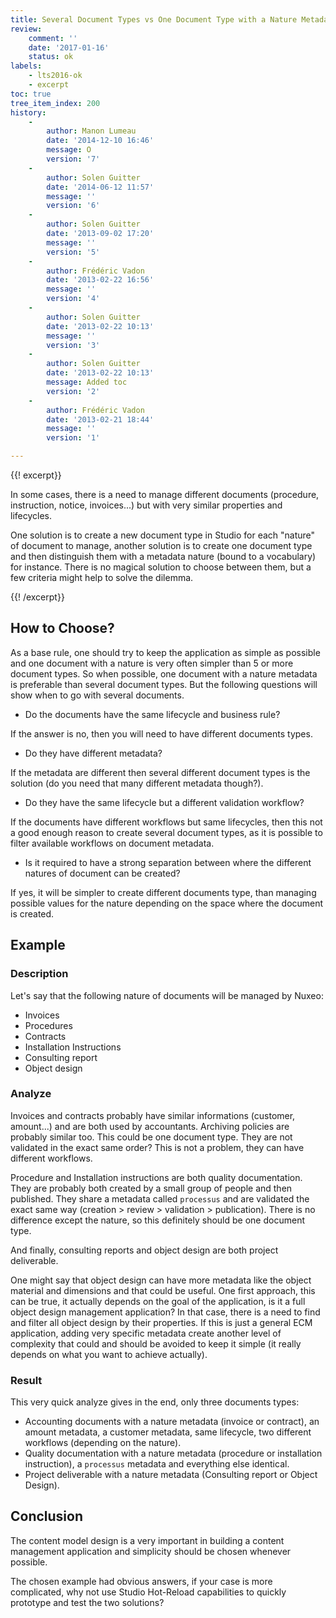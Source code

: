```yaml
---
title: Several Document Types vs One Document Type with a Nature Metadata
review:
    comment: ''
    date: '2017-01-16'
    status: ok
labels:
    - lts2016-ok
    - excerpt
toc: true
tree_item_index: 200
history:
    -
        author: Manon Lumeau
        date: '2014-12-10 16:46'
        message: O
        version: '7'
    -
        author: Solen Guitter
        date: '2014-06-12 11:57'
        message: ''
        version: '6'
    -
        author: Solen Guitter
        date: '2013-09-02 17:20'
        message: ''
        version: '5'
    -
        author: Frédéric Vadon
        date: '2013-02-22 16:56'
        message: ''
        version: '4'
    -
        author: Solen Guitter
        date: '2013-02-22 10:13'
        message: ''
        version: '3'
    -
        author: Solen Guitter
        date: '2013-02-22 10:13'
        message: Added toc
        version: '2'
    -
        author: Frédéric Vadon
        date: '2013-02-21 18:44'
        message: ''
        version: '1'

---
```

{{! excerpt}}

In some cases, there is a need to manage different documents (procedure, instruction, notice, invoices...) but with very similar properties and lifecycles.

One solution is to create a new document type in Studio for each "nature" of document to manage, another solution is to create one document type and then distinguish them with a metadata nature (bound to a vocabulary) for instance. There is no magical solution to choose between them, but a few criteria might help to solve the dilemma.

{{! /excerpt}}

## How to Choose?

As a base rule, one should try to keep the application as simple as possible and one document with a nature is very often simpler than 5 or more document types. So when possible, one document with a nature metadata is preferable than several document types. But the following questions will show when to go with several documents.

*   Do the documents have the same lifecycle and business rule?

If the answer is no, then you will need to have different documents types.

*   Do they have different metadata?

If the metadata are different then several different document types is the solution (do you need that many different metadata though?).

*   Do they have the same lifecycle but a different validation workflow?

If the documents have different workflows but same lifecycles, then this not a good enough reason to create several document types, as it is possible to filter available workflows on document metadata.

*   Is it required to have a strong separation between where the different natures of document can be created?

If yes, it will be simpler to create different documents type, than managing possible values for the nature depending on the space where the document is created.

## Example

### Description

Let's say that the following nature of documents will be managed by Nuxeo:

*   Invoices
*   Procedures
*   Contracts
*   Installation Instructions
*   Consulting report
*   Object design

### Analyze

Invoices and contracts probably have similar informations (customer, amount...) and are both used by accountants. Archiving policies are probably similar too. This could be one document type. They are not validated in the exact same order? This is not a problem, they can have different workflows.

Procedure and Installation instructions are both quality documentation. They are probably both created by a small group of people and then published. They share a metadata called `processus` and are validated the exact same way (creation > review > validation > publication). There is no difference except the nature, so this definitely should be one document type.

And finally, consulting reports and object design are both project deliverable.

One might say that object design can have more metadata like the object material and dimensions and that could be useful. One first approach, this can be true, it actually depends on the goal of the application, is it a full object design management application? In that case, there is a need to find and filter all object design by their properties. If this is just a general ECM application, adding very specific metadata create another level of complexity that could and should be avoided to keep it simple (it really depends on what you want to achieve actually).

### Result

This very quick analyze gives in the end, only three documents types:

*   Accounting documents with a nature metadata (invoice or contract), an amount metadata, a customer metadata, same lifecycle, two different workflows (depending on the nature).
*   Quality documentation with a nature metadata (procedure or installation instruction), a `processus` metadata and everything else identical.
*   Project deliverable with a nature metadata (Consulting report or Object Design).

## Conclusion

The content model design is a very important in building a content management application and simplicity should be chosen whenever possible.

The chosen example had obvious answers, if your case is more complicated, why not use Studio Hot-Reload capabilities to quickly prototype and test the two solutions?
